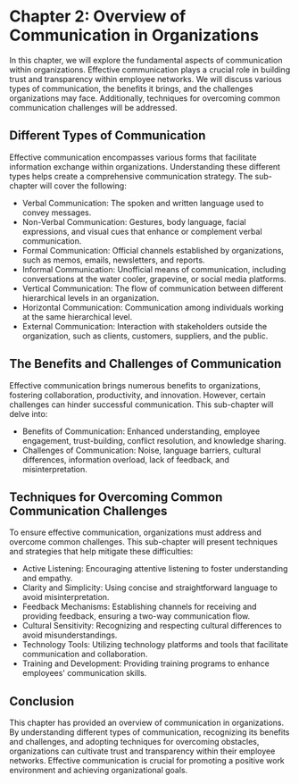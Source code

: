 Chapter 2: Overview of Communication in Organizations
=====================================================

In this chapter, we will explore the fundamental aspects of communication within organizations. Effective communication plays a crucial role in building trust and transparency within employee networks. We will discuss various types of communication, the benefits it brings, and the challenges organizations may face. Additionally, techniques for overcoming common communication challenges will be addressed.

Different Types of Communication
-------------------------------------------------

Effective communication encompasses various forms that facilitate information exchange within organizations. Understanding these different types helps create a comprehensive communication strategy. The sub-chapter will cover the following:

* Verbal Communication: The spoken and written language used to convey messages.
* Non-Verbal Communication: Gestures, body language, facial expressions, and visual cues that enhance or complement verbal communication.
* Formal Communication: Official channels established by organizations, such as memos, emails, newsletters, and reports.
* Informal Communication: Unofficial means of communication, including conversations at the water cooler, grapevine, or social media platforms.
* Vertical Communication: The flow of communication between different hierarchical levels in an organization.
* Horizontal Communication: Communication among individuals working at the same hierarchical level.
* External Communication: Interaction with stakeholders outside the organization, such as clients, customers, suppliers, and the public.

The Benefits and Challenges of Communication
-------------------------------------------------------------

Effective communication brings numerous benefits to organizations, fostering collaboration, productivity, and innovation. However, certain challenges can hinder successful communication. This sub-chapter will delve into:

* Benefits of Communication: Enhanced understanding, employee engagement, trust-building, conflict resolution, and knowledge sharing.
* Challenges of Communication: Noise, language barriers, cultural differences, information overload, lack of feedback, and misinterpretation.

Techniques for Overcoming Common Communication Challenges
--------------------------------------------------------------------------

To ensure effective communication, organizations must address and overcome common challenges. This sub-chapter will present techniques and strategies that help mitigate these difficulties:

* Active Listening: Encouraging attentive listening to foster understanding and empathy.
* Clarity and Simplicity: Using concise and straightforward language to avoid misinterpretation.
* Feedback Mechanisms: Establishing channels for receiving and providing feedback, ensuring a two-way communication flow.
* Cultural Sensitivity: Recognizing and respecting cultural differences to avoid misunderstandings.
* Technology Tools: Utilizing technology platforms and tools that facilitate communication and collaboration.
* Training and Development: Providing training programs to enhance employees' communication skills.

Conclusion
----------

This chapter has provided an overview of communication in organizations. By understanding different types of communication, recognizing its benefits and challenges, and adopting techniques for overcoming obstacles, organizations can cultivate trust and transparency within their employee networks. Effective communication is crucial for promoting a positive work environment and achieving organizational goals.
